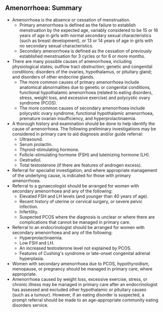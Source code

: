 ## Amenorrhoea: Summary

* Amenorrhoea is the absence or cessation of menstruation.   
  * Primary amenorrhoea is defined as the failure to establish menstruation by the expected age, variably considered to be 15 or 16 years of age in girls with normal secondary sexual characteristics (such as breast development), or 13 or 14 years of age in girls with no secondary sexual characteristics.  
  * Secondary amenorrhoea is defined as the cessation of previously established menstruation for 3 cycles or for 6 or more months.  
* There are many possible causes of amenorrhoea, including physiological states; outflow tract obstruction; genetic and congenital conditions; disorders of the ovaries, hypothalamus, or pituitary gland; and disorders of other endocrine glands.  
  * The more common causes of primary amenorrhoea include anatomical abnormalities due to genetic or congenital conditions, functional hypothalamic amenorrhoea (related to eating disorders, stress, weight loss, and excessive exercise) and polycystic ovary syndrome (PCOS).  
  * The more common causes of secondary amenorrhoea include polycystic ovary syndrome, functional hypothalamic amenorrhoea, premature ovarian insufficiency, and hyperprolactinaemia.  
* A thorough history and examination should be done to help identify the cause of amenorrhoea. The following preliminary investigations may be considered in primary care to aid diagnosis and/or guide referral:  
  * Ultrasound.  
  * Serum prolactin.  
  * Thyroid-stimulating hormone.  
  * Follicle-stimulating hormone (FSH) and luteinizing hormone (LH).  
  * Oestradiol.  
  * Total testosterone (if there are features of androgen excess).  
* Referral for specialist investigation, and where appropriate management of the underlying cause, is indicated for those with primary amenorrhoea.  
* Referral to a gynaecologist should be arranged for women with secondary amenorrhoea and any of the following:  
  * Elevated FSH and LH levels (and younger than 40 years of age).  
  * Recent history of uterine or cervical surgery, or severe pelvic infection.  
  * Infertility.  
  * Suspected PCOS where the diagnosis is unclear or where there are complications that cannot be managed in primary care.   
* Referral to an endocrinologist should be arranged for women with secondary amenorrhoea and any of the following:  
  * Hyperprolactinaemia.  
  * Low FSH and LH.  
  * An increased testosterone level not explained by PCOS.  
  * Features of Cushing's syndrome or late-onset congenital adrenal hyperplasia.  
* Women with secondary amenorrhoea due to PCOS, hypothyroidism, menopause, or pregnancy should be managed in primary care, where appropriate.  
* Amenorrhoea caused by weight loss, excessive exercise, stress, or chronic illness may be managed in primary care after an endocrinologist has assessed and excluded other hypothalamic or pituitary causes (such as a tumour). However, if an eating disorder is suspected, a prompt referral should be made to an age-appropriate community eating disorders service.


